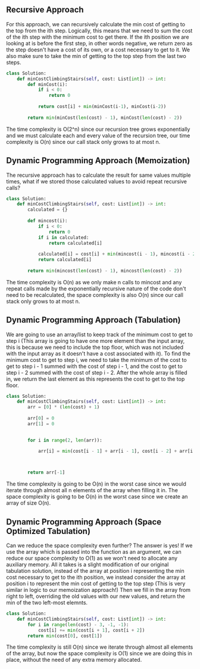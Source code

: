 ## Recursive Approach
For this approach, we can recursively calculate the min cost of getting to the top from the ith step. Logically, this means that we need to sum the cost of the ith step with the minimum cost to get there. If the ith position we are looking at is before the first step, in other words negative, we return zero as the step doesn't have a cost of its own, or a cost necessary to get to it. We also make sure to take the min of getting to the top step from the last two steps.
``` python
class Solution:
    def minCostClimbingStairs(self, cost: List[int]) -> int:
        def minCost(i):
            if i < 0:
                return 0
  
            return cost[i] + min(minCost(i-1), minCost(i-2))
  
        return min(minCost(len(cost) - 1), minCost(len(cost) - 2))
```
The time complexity is O(2^n) since our recursion tree grows exponentially and we must calculate each and every value of the recursion tree, our time complexity is O(n) since our call stack only grows to at most n.
## Dynamic Programming Approach (Memoization)
The recursive approach has to calculate the result for same values multiple times, what if we stored those calculated values to avoid repeat recursive calls?
``` python
class Solution:
    def minCostClimbingStairs(self, cost: List[int]) -> int:
        calculated = {}
  
        def mincost(i):
            if i < 0:
                return 0
            if i in calculated:
                return calculated[i]
  
            calculated[i] = cost[i] + min(mincost(i - 1), mincost(i - 2))
            return calculated[i]
  
        return min(mincost(len(cost) - 1), mincost(len(cost) - 2))
```
The time complexity is O(n) as we only make n calls to mincost and any repeat calls made by the exponentially recursive nature of the code don't need to be recalculated, the space complexity is also O(n) since our call stack only grows to at most n.
## Dynamic Programming Approach (Tabulation)
We are going to use an array/list to keep track of the minimum cost to get to step i (This array is going to have one more element than the input array, this is because we need to include the top floor, which was not included with the input array as it doesn't have a cost associated with it). To find the minimum cost to get to step i, we need to take the minimum of the cost to get to step i - 1 summed with the cost of step i - 1, and the cost to get to step i - 2 summed with the cost of step i - 2. After the whole array is filled in, we return the last element as this represents the cost to get to the top floor.
``` python
class Solution:
    def minCostClimbingStairs(self, cost: List[int]) -> int:
        arr = [0] * (len(cost) + 1)
  
        arr[0] = 0
        arr[1] = 0
  

        for i in range(2, len(arr)):

            arr[i] = min(cost[i - 1] + arr[i - 1], cost[i - 2] + arr[i - 2])

  

        return arr[-1]
```
The time complexity is going to be O(n) in the worst case since we would iterate through almost all n elements of the array when filling it in. The space complexity is going to be O(n) in the worst case since we create an array of size O(n).
## Dynamic Programming Approach (Space Optimized Tabulation)
Can we reduce the space complexity even further? The answer is yes! If we use the array which is passed into the function as an argument, we can reduce our space complexity to O(1) as we won't need to allocate any auxiliary memory. All it takes is a slight modification of our original tabulation solution, instead of the array at position i representing the min cost necessary to get to the ith position, we instead consider the array at position i to represent the min cost of getting to the top step (This is very similar in logic to our memoization approach!) Then we fill in the array from right to left, overriding the old values with our new values, and return the min of the two left-most elemnts.
``` python
class Solution:
    def minCostClimbingStairs(self, cost: List[int]) -> int:
        for i in range(len(cost) - 3, -1, -1):
            cost[i] += min(cost[i + 1], cost[i + 2])
        return min(cost[0], cost[1])
```
The time complexity is still O(n) since we iterate through almost all elements of the array, but now the space complexity is O(1) since we are doing this in place, without the need of any extra memory allocated.